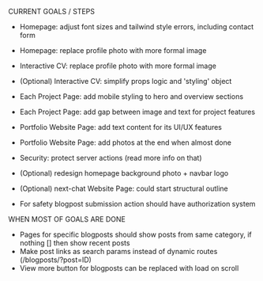 CURRENT GOALS / STEPS
- Homepage: adjust font sizes and tailwind style errors, including contact form
- Homepage: replace profile photo with more formal image

- Interactive CV: replace profile photo with more formal image
- (Optional) Interactive CV: simplify props logic and 'styling' object

- Each Project Page: add mobile styling to hero and overview sections
- Each Project Page: add gap between image and text for project features

- Portfolio Website Page: add text content for its UI/UX features
- Portfolio Website Page: add photos at the end when almost done

- Security: protect server actions (read more info on that)
- (Optional) redesign homepage background photo + navbar logo
- (Optional) next-chat Website Page: could start structural outline


- For safety blogpost submission action should have authorization system

WHEN MOST OF GOALS ARE DONE
- Pages for specific blogposts should show posts from same category, if nothing [] then show recent posts
- Make post links as search params instead of dynamic routes (/blogposts/?post=ID) 
- View more button for blogposts can be replaced with load on scroll 






